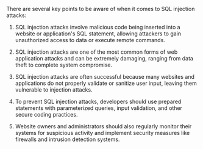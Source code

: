 

There are several key points to be aware of when it comes to SQL injection attacks:

1. SQL injection attacks involve malicious code being inserted into a website or application's SQL statement, allowing attackers to gain unauthorized access to data or execute remote commands.

2. SQL injection attacks are one of the most common forms of web application attacks and can be extremely damaging, ranging from data theft to complete system compromise.

3. SQL injection attacks are often successful because many websites and applications do not properly validate or sanitize user input, leaving them vulnerable to injection attacks.

4. To prevent SQL injection attacks, developers should use prepared statements with parameterized queries, input validation, and other secure coding practices.

5. Website owners and administrators should also regularly monitor their systems for suspicious activity and implement security measures like firewalls and intrusion detection systems.